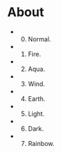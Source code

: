 # About

- 0. Normal.
- 1. Fire.
- 2. Aqua.
- 3. Wind.
- 4. Earth.
- 5. Light.
- 6. Dark.
- 7. Rainbow.
